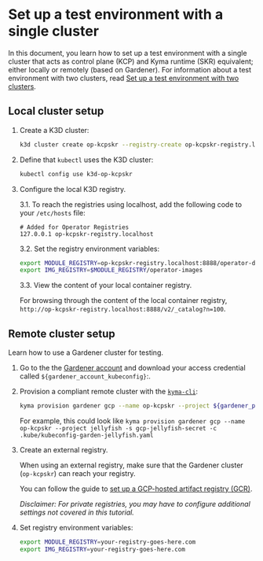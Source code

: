 # Set up a test environment with a single cluster

In this document, you learn how to set up a test environment with a single cluster that acts as control plane (KCP) and Kyma runtime (SKR) equivalent; either locally or remotely (based on Gardener). For information about a test environment with two clusters, read [Set up a test environment with two clusters](creating-test-environment-twocluster.md).

## Local cluster setup

1. Create a K3D cluster:

   ```sh
   k3d cluster create op-kcpskr --registry-create op-kcpskr-registry.localhost:0.0.0.0:8888

2. Define that `kubectl` uses the K3D cluster:

   ```sh
   kubectl config use k3d-op-kcpskr

3. Configure the local K3D registry.

   3.1. To reach the registries using localhost, add the following code to your `/etc/hosts` file:

   ```
   # Added for Operator Registries
   127.0.0.1 op-kcpskr-registry.localhost
   ```

   3.2. Set the registry environment variables:

   ```sh
   export MODULE_REGISTRY=op-kcpskr-registry.localhost:8888/operator-demo               
   export IMG_REGISTRY=$MODULE_REGISTRY/operator-images

   ```

   3.3. View the content of your local container registry.

   For browsing through the content of the local container registry, `http://op-kcpskr-registry.localhost:8888/v2/_catalog?n=100`.


## Remote cluster setup

Learn how to use a Gardener cluster for testing.

1. Go to the the [Gardener account](https://dashboard.garden.canary.k8s.ondemand.com/account) and download your access credential called `${gardener_account_kubeconfig}`:.

2. Provision a compliant remote cluster with the [`kyma-cli`](https://github.com/kyma-project/cli):

   ```sh
   kyma provision gardener gcp --name op-kcpskr --project ${gardener_project} -s ${gcp_secret} -c ${gardener_account_kubeconfig}
   ```

   For example, this could look like `kyma provision gardener gcp --name op-kcpskr --project jellyfish -s gcp-jellyfish-secret -c .kube/kubeconfig-garden-jellyfish.yaml`

3. Create an external registry.

   When using an external registry, make sure that the Gardener cluster (`op-kcpskr`) can reach your registry.

   You can follow the guide to [set up a GCP-hosted artifact registry (GCR)](creating-test-environment-gcr.md).

   _Disclaimer: For private registries, you may have to configure additional settings not covered in this tutorial._


1. Set registry environment variables:

   ```sh
   export MODULE_REGISTRY=your-registry-goes-here.com
   export IMG_REGISTRY=your-registry-goes-here.com
